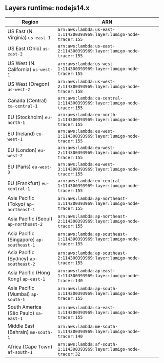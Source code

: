 Layers runtime: nodejs14.x
----
| Region | ARN |
| --- | --- |
|US East (N. Virginia)  `us-east-1`|`arn:aws:lambda:us-east-1:114300393969:layer:lumigo-node-tracer:155`|
|US East (Ohio)  `us-east-2`|`arn:aws:lambda:us-east-2:114300393969:layer:lumigo-node-tracer:155`|
|US West (N. California)  `us-west-1`|`arn:aws:lambda:us-west-1:114300393969:layer:lumigo-node-tracer:155`|
|US West (Oregon)  `us-west-2`|`arn:aws:lambda:us-west-2:114300393969:layer:lumigo-node-tracer:158`|
|Canada (Central)  `ca-central-1`|`arn:aws:lambda:ca-central-1:114300393969:layer:lumigo-node-tracer:155`|
|EU (Stockholm)  `eu-north-1`|`arn:aws:lambda:eu-north-1:114300393969:layer:lumigo-node-tracer:155`|
|EU (Ireland)  `eu-west-1`|`arn:aws:lambda:eu-west-1:114300393969:layer:lumigo-node-tracer:155`|
|EU (London)  `eu-west-2`|`arn:aws:lambda:eu-west-2:114300393969:layer:lumigo-node-tracer:155`|
|EU (Paris)  `eu-west-3`|`arn:aws:lambda:eu-west-3:114300393969:layer:lumigo-node-tracer:155`|
|EU (Frankfurt)  `eu-central-1`|`arn:aws:lambda:eu-central-1:114300393969:layer:lumigo-node-tracer:155`|
|Asia Pacific (Tokyo)  `ap-northeast-1`|`arn:aws:lambda:ap-northeast-1:114300393969:layer:lumigo-node-tracer:155`|
|Asia Pacific (Seoul)  `ap-northeast-2`|`arn:aws:lambda:ap-northeast-2:114300393969:layer:lumigo-node-tracer:155`|
|Asia Pacific (Singapore)  `ap-southeast-1`|`arn:aws:lambda:ap-southeast-1:114300393969:layer:lumigo-node-tracer:155`|
|Asia Pacific (Sydney)  `ap-southeast-2`|`arn:aws:lambda:ap-southeast-2:114300393969:layer:lumigo-node-tracer:155`|
|Asia Pacific (Hong Kong)  `ap-east-1`|`arn:aws:lambda:ap-east-1:114300393969:layer:lumigo-node-tracer:140`|
|Asia Pacific (Mumbai)  `ap-south-1`|`arn:aws:lambda:ap-south-1:114300393969:layer:lumigo-node-tracer:155`|
|South America (São Paulo)  `sa-east-1`|`arn:aws:lambda:sa-east-1:114300393969:layer:lumigo-node-tracer:155`|
|Middle East (Bahrain)  `me-south-1`|`arn:aws:lambda:me-south-1:114300393969:layer:lumigo-node-tracer:140`|
|Africa (Cape Town)  `af-south-1`|`arn:aws:lambda:af-south-1:114300393969:layer:lumigo-node-tracer:32`|
